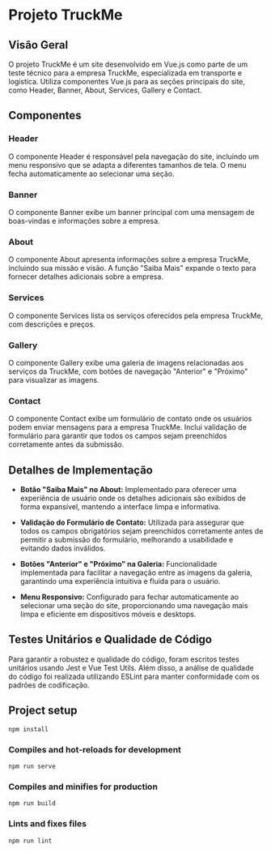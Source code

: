 # Projeto TruckMe

## Visão Geral

O projeto TruckMe é um site desenvolvido em Vue.js como parte de um teste técnico para a empresa TruckMe, especializada em transporte e logística. Utiliza componentes Vue.js para as seções principais do site, como Header, Banner, About, Services, Gallery e Contact.

## Componentes

### Header

O componente Header é responsável pela navegação do site, incluindo um menu responsivo que se adapta a diferentes tamanhos de tela. O menu fecha automaticamente ao selecionar uma seção.

### Banner

O componente Banner exibe um banner principal com uma mensagem de boas-vindas e informações sobre a empresa.

### About

O componente About apresenta informações sobre a empresa TruckMe, incluindo sua missão e visão. A função "Saiba Mais" expande o texto para fornecer detalhes adicionais sobre a empresa.

### Services

O componente Services lista os serviços oferecidos pela empresa TruckMe, com descrições e preços.

### Gallery

O componente Gallery exibe uma galeria de imagens relacionadas aos serviços da TruckMe, com botões de navegação "Anterior" e "Próximo" para visualizar as imagens.

### Contact

O componente Contact exibe um formulário de contato onde os usuários podem enviar mensagens para a empresa TruckMe. Inclui validação de formulário para garantir que todos os campos sejam preenchidos corretamente antes da submissão.

## Detalhes de Implementação

- **Botão "Saiba Mais" no About:** Implementado para oferecer uma experiência de usuário onde os detalhes adicionais são exibidos de forma expansível, mantendo a interface limpa e informativa.
  
- **Validação do Formulário de Contato:** Utilizada para assegurar que todos os campos obrigatórios sejam preenchidos corretamente antes de permitir a submissão do formulário, melhorando a usabilidade e evitando dados inválidos.

- **Botões "Anterior" e "Próximo" na Galeria:** Funcionalidade implementada para facilitar a navegação entre as imagens da galeria, garantindo uma experiência intuitiva e fluida para o usuário.

- **Menu Responsivo:** Configurado para fechar automaticamente ao selecionar uma seção do site, proporcionando uma navegação mais limpa e eficiente em dispositivos móveis e desktops.

## Testes Unitários e Qualidade de Código

Para garantir a robustez e qualidade do código, foram escritos testes unitários usando Jest e Vue Test Utils. Além disso, a análise de qualidade do código foi realizada utilizando ESLint para manter conformidade com os padrões de codificação.


## Project setup
```
npm install
```

### Compiles and hot-reloads for development
```
npm run serve
```

### Compiles and minifies for production
```
npm run build
```

### Lints and fixes files
```
npm run lint
```


